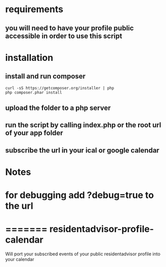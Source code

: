 # requirements

## you will need to have your profile public accessible in order to use this script

# installation

## install and run composer

```
curl -sS https://getcomposer.org/installer | php
php composer.phar install
```

## upload the folder to a php server

## run the script by calling index.php or the root url of your app folder

## subscribe the url in your ical or google calendar

# Notes

# for debugging add ?debug=true to the url
=======
residentadvisor-profile-calendar
================================

Will port your subscribed events of your public residentadvisor profile into your calendar
